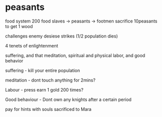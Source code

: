 # peasants
food system 200 food
slaves -> peasants -> footmen
sacrifice 10peasants to get 1 wood

challenges 
enemy
desiese strikes (1/2 population dies)

4 tenets of enlightenment

 suffering, and that meditation, spiritual and physical labor, and good behavior

suffering - kill your entire population

meditation - dont touch anything for 2mins?

Labour - press earn 1 gold 200 times?

Good behaviour - Dont own any knights after a certain period

pay for hints with souls sacrificed to Mara